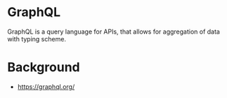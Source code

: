 # GraphQL

GraphQL is a query language for APIs, that allows for aggregation of data with typing scheme.

# Background
- https://graphql.org/